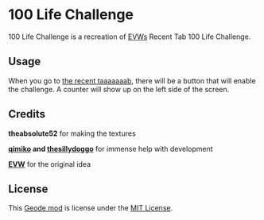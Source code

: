 # 100 Life Challenge
100 Life Challenge is a recreation of [EVWs](https://youtube.com/EricVanWilderman) Recent Tab 100 Life Challenge.

## Usage
When you go to [the recent taaaaaaab](https://gdbrowser.com/search/*?type=recent), there will be a button that will enable the challenge. A counter will show up on the left side of the screen.

## Credits
**theabsolute52** for making the textures

**[qimiko](https://github.com/qimiko) and [thesillydoggo](https://github.com/thesillydoggo)** for immense help with development

**[EVW](https://youtube.com/EricVanWilderman)** for the original idea

## License
This [Geode mod](https://geode-sdk.org) is license under the [MIT License](https://github.com/at4pm/100LifeChallenge/blob/main/LICENSE).